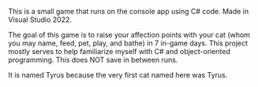 This is a small game that runs on the console app using C# code. Made in Visual Studio 2022.

The goal of this game is to raise your affection points with your cat (whom you may name, feed, pet, play, and bathe) in 7 in-game days.
This project mostly serves to help familiarize myself with C# and object-oriented programming. This does NOT save in between runs. 


It is named Tyrus because the very first cat named here was Tyrus.
